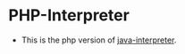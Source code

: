 # PHP-Interpreter
- This is the php version of [java-interpreter](https://github.com/thamilton2014/java_interpreter).
